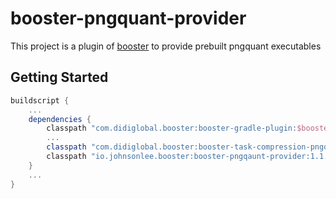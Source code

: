 # booster-pngquant-provider

This project is a plugin of [booster](https://github.com/didi/booster) to provide prebuilt pngquant executables

## Getting Started

```gradle
buildscript {
    ...
    dependencies {
        classpath "com.didiglobal.booster:booster-gradle-plugin:$booster_version"
        ...
        classpath "com.didiglobal.booster:booster-task-compression-pngquant:$booster_version"
        classpath "io.johnsonlee.booster:booster-pngqaunt-provider:1.1.0"
    }
    ...
}
```
